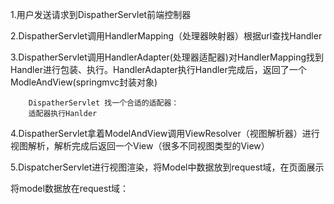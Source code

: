 1.用户发送请求到DispatherServlet前端控制器

2.DispatherServlet调用HandlerMapping（处理器映射器）根据url查找Handler

3.DispatherServlet调用HandlerAdapter(处理器适配器)对HandlerMapping找到Handler进行包装、执行。HandlerAdapter执行Handler完成后，返回了一个ModleAndView(springmvc封装对象)

		DispatherServlet 找一个合适的适配器：
		适配器执行Hanlder
		
4.DispatherServlet拿着ModelAndView调用ViewResolver（视图解析器）进行视图解析，解析完成后返回一个View（很多不同视图类型的View）


5.DispatcherServlet进行视图渲染，将Model中数据放到request域，在页面展示

将model数据放在request域：



